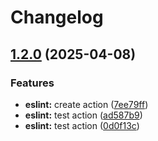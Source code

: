 # Changelog

## [1.2.0](https://github.com/MapColonies/actions/compare/eslint-v1.1.1...eslint-v1.2.0) (2025-04-08)


### Features

* **eslint:** create action ([7ee79ff](https://github.com/MapColonies/actions/commit/7ee79ffb276f9e0d1dcd2026bb7386481f967102))
* **eslint:** test action ([ad587b9](https://github.com/MapColonies/actions/commit/ad587b97f3b0fbb5b94d5f840000e2d4e70f5f88))
* **eslint:** test action ([0d0f13c](https://github.com/MapColonies/actions/commit/0d0f13cde622e967f14873f5df5e977a1d816d56))
